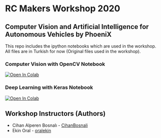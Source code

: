 # RC Makers Workshop 2020
## Computer Vision and Artificial Intelligence for Autonomous Vehicles by PhoeniX

This repo includes the ipython notebooks which are used in the workshop. All files are in Turkish for now (Original files used in the workshop).

### Computer Vision with OpenCV Notebook
[![Open In Colab](https://colab.research.google.com/assets/colab-badge.svg)](https://colab.research.google.com/drive/14enRpYztE3ZvPZ7_jg1nN3xx_dMsChLQ)

### Deep Learning with Keras Notebook
[![Open In Colab](https://colab.research.google.com/assets/colab-badge.svg)](https://colab.research.google.com/drive/1fOQfbtD0EglIA33BkuxeY_7kN8-xLiLd)

## Workshop Instructors (Authors)
* Cihan Alperen Bosnalı - [CihanBosnali](https://github.com/CihanBosnali)
* Ekin Oral - [oralekin](https://github.com/oralekin)

